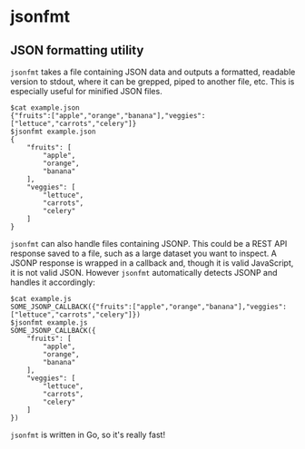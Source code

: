 jsonfmt
=======

JSON formatting utility
----

`jsonfmt` takes a file containing JSON data and outputs a formatted, readable version to stdout, where it can be grepped, piped to another file, etc. This is especially useful for minified JSON files.

```
$cat example.json
{"fruits":["apple","orange","banana"],"veggies":["lettuce","carrots","celery"]}
$jsonfmt example.json
{
    "fruits": [
        "apple",
        "orange",
        "banana"
    ],
    "veggies": [
        "lettuce",
        "carrots",
        "celery"
    ]
}
```

`jsonfmt` can also handle files containing JSONP. This could be a REST API response saved to a file, such as a large dataset you want to inspect. A JSONP response is wrapped in a callback and, though it is valid JavaScript, it is not valid JSON. However `jsonfmt` automatically detects JSONP and handles it accordingly:

```
$cat example.js
SOME_JSONP_CALLBACK({"fruits":["apple","orange","banana"],"veggies":["lettuce","carrots","celery"]})
$jsonfmt example.js
SOME_JSONP_CALLBACK({
    "fruits": [
        "apple",
        "orange",
        "banana"
    ],
    "veggies": [
        "lettuce",
        "carrots",
        "celery"
    ]
})
```

`jsonfmt` is written in Go, so it's really fast!
